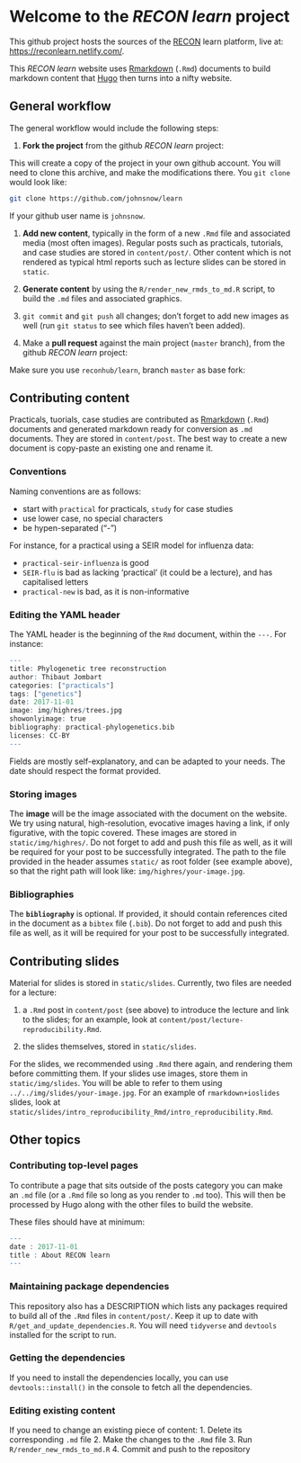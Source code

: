 Welcome to the *RECON learn* project
====================================

This github project hosts the sources of the
[RECON](http://www.repidemicsconsortium.org/) learn platform, live at:
<https://reconlearn.netlify.com/>.

This *RECON learn* website uses
[Rmarkdown](http://rmarkdown.rstudio.com/) (`.Rmd`) documents to build
markdown content that [Hugo](https://gohugo.io) then turns into a nifty
website.

General workflow
----------------

The general workflow would include the following steps:

1.  **Fork the project** from the github *RECON learn* project:

This will create a copy of the project in your own github account. You
will need to clone this archive, and make the modifications there. You
`git clone` would look like:

``` bash
git clone https://github.com/johnsnow/learn
```

If your github user name is `johnsnow`.

1.  **Add new content**, typically in the form of a new `.Rmd` file and
    associated media (most often images). Regular posts such as
    practicals, tutorials, and case studies are stored in
    `content/post/`. Other content which is not rendered as typical html
    reports such as lecture slides can be stored in `static`.

2.  **Generate content** by using the `R/render_new_rmds_to_md.R`
    script, to build the `.md` files and associated graphics.

3.  `git commit` and `git push` all changes; don’t forget to add new
    images as well (run `git status` to see which files haven’t been
    added).

4.  Make a **pull request** against the main project (`master` branch),
    from the github *RECON learn* project:

Make sure you use `reconhub/learn`, branch `master` as base fork:

Contributing content
--------------------

Practicals, tuorials, case studies are contributed as
[Rmarkdown](http://rmarkdown.rstudio.com/) (`.Rmd`) documents and
generated markdown ready for conversion as `.md` documents. They are
stored in `content/post`. The best way to create a new document is
copy-paste an existing one and rename it.

### Conventions

Naming conventions are as follows:

-   start with `practical` for practicals, `study` for case studies
-   use lower case, no special characters
-   be hypen-separated (“-”)

For instance, for a practical using a SEIR model for influenza data:

-   `practical-seir-influenza` is good
-   `SEIR-flu` is bad as lacking ‘practical’ (it could be a lecture),
    and has capitalised letters
-   `practical-new` is bad, as it is non-informative

### Editing the YAML header

The YAML header is the beginning of the `Rmd` document, within the
`---`. For instance:

``` r
---
title: Phylogenetic tree reconstruction
author: Thibaut Jombart
categories: ["practicals"]
tags: ["genetics"]
date: 2017-11-01
image: img/highres/trees.jpg
showonlyimage: true
bibliography: practical-phylogenetics.bib
licenses: CC-BY
---
```

Fields are mostly self-explanatory, and can be adapted to your needs.
The date should respect the format provided.

### Storing images

The **image** will be the image associated with the document on the
website. We try using natural, high-resolution, evocative images having
a link, if only figurative, with the topic covered. These images are
stored in `static/img/highres/`. Do not forget to add and push this file
as well, as it will be required for your post to be successfully
integrated. The path to the file provided in the header assumes
`static/` as root folder (see example above), so that the right path
will look like: `img/highres/your-image.jpg`.

### Bibliographies

The **`bibliography`** is optional. If provided, it should contain
references cited in the document as a `bibtex` file (`.bib`). Do not
forget to add and push this file as well, as it will be required for
your post to be successfully integrated.

Contributing slides
-------------------

Material for slides is stored in `static/slides`. Currently, two files
are needed for a lecture:

1.  a `.Rmd` post in `content/post` (see above) to introduce the lecture
    and link to the slides; for an example, look at
    `content/post/lecture-reproducibility.Rmd`.

2.  the slides themselves, stored in `static/slides`.

For the slides, we recommended using `.Rmd` there again, and rendering
them before committing them. If your slides use images, store them in
`static/img/slides`. You will be able to refer to them using
`../../img/slides/your-image.jpg`. For an example of
`rmarkdown+ioslides` slides, look at
`static/slides/intro_reproducibility_Rmd/intro_reproducibility.Rmd`.

Other topics
------------

### Contributing top-level pages

To contribute a page that sits outside of the posts category you can
make an `.md` file (or a `.Rmd` file so long as you render to `.md`
too). This will then be processed by Hugo along with the other files to
build the website.

These files should have at minimum:

``` r
---
date : 2017-11-01
title : About RECON learn
---
```

### Maintaining package dependencies

This repository also has a DESCRIPTION which lists any packages required
to build all of the `.Rmd` files in `content/post/`. Keep it up to date
with `R/get_and_update_dependencies.R`. You will need `tidyverse` and
`devtools` installed for the script to run.

### Getting the dependencies

If you need to install the dependencies locally, you can use
`devtools::install()` in the console to fetch all the dependencies.

### Editing existing content

If you need to change an existing piece of content: 1. Delete its
corresponding `.md` file 2. Make the changes to the `.Rmd` file 3. Run
`R/render_new_rmds_to_md.R` 4. Commit and push to the repository
